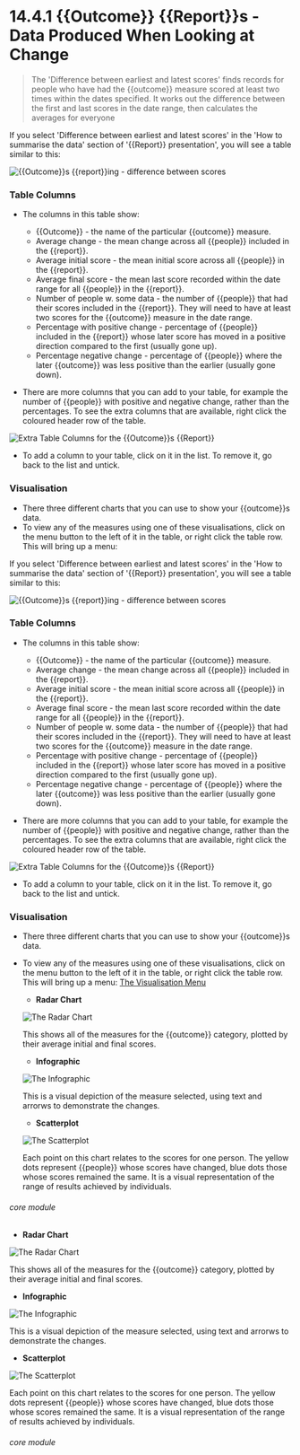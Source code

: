 # 14.4.1 {{Outcome}} {{Report}}s - Data Produced When Looking at Change

> The 'Difference between earliest and latest scores' finds records for people who have had the {{outcome}} measure scored at least two times within the dates specified. It works out the difference between the first and last scores in the date range, then calculates the averages for everyone



If you select 'Difference between earliest and latest scores' in the 'How to summarise the data' section of '{{Report}} presentation', you will see a table similar to this:

![{{Outcome}}s {{report}}ing - difference between scores](13.4.1a.png)

### Table Columns

- The columns in this table show:

  - {{Outcome}} - the name of the particular {{outcome}} measure.
  - Average change - the mean change across all {{people}} included in the {{report}}.
  - Average initial score - the mean initial score across all {{people}} in the {{report}}.
  - Average final score - the mean last score recorded within the date range for all {{people}} in the {{report}}.
  - Number of people w. some data - the number of {{people}} that had their scores included in the {{report}}. They will need to have at least two scores for the {{outcome}} measure in the date range.
  - Percentage with positive change - percentage of {{people}} included in the {{report}} whose later score has moved in a positive direction compared to the first (usually gone up).
  - Percentage negative change - percentage of {{people}} where the later {{outcome}} was less positive than the earlier (usually gone down). 
  
- There are more columns that you can add to your table, for example the number of {{people}} with positive and negative change, rather than the percentages. To see the extra columns that are available, right click the coloured header row of the table.

![Extra Table Columns for the {{Outcome}}s {{Report}}](13.4.0c.png)

- To add a column to your table, click on it in the list. To remove it, go back to the list and untick.

### Visualisation

- There three different charts that you can use to show your {{outcome}}s data. 
- To view any of the measures using one of these visualisations, click on the menu button to the left of it in the table, or right click the table row. This will bring up a menu:

If you select 'Difference between earliest and latest scores' in the 'How to summarise the data' section of '{{Report}} presentation', you will see a table similar to this:

![{{Outcome}}s {{report}}ing - difference between scores](13.4.1a.png)

### Table Columns

- The columns in this table show:

  - {{Outcome}} - the name of the particular {{outcome}} measure.
  - Average change - the mean change across all {{people}} included in the {{report}}.
  - Average initial score - the mean initial score across all {{people}} in the {{report}}.
  - Average final score - the mean last score recorded within the date range for all {{people}} in the {{report}}.
  - Number of people w. some data - the number of {{people}} that had their scores included in the {{report}}. They will need to have at least two scores for the {{outcome}} measure in the date range.
  - Percentage with positive change - percentage of {{people}} included in the {{report}} whose later score has moved in a positive direction compared to the first (usually gone up).
  - Percentage negative change - percentage of {{people}} where the later {{outcome}} was less positive than the earlier (usually gone down). 
  
- There are more columns that you can add to your table, for example the number of {{people}} with positive and negative change, rather than the percentages. To see the extra columns that are available, right click the coloured header row of the table.

![Extra Table Columns for the {{Outcome}}s {{Report}}](13.4.0c.png)

- To add a column to your table, click on it in the list. To remove it, go back to the list and untick.

### Visualisation

- There three different charts that you can use to show your {{outcome}}s data. 
- To view any of the measures using one of these visualisations, click on the menu button to the left of it in the table, or right click the table row. This will bring up a menu:
[The Visualisation Menu](13.4.0d.png)
  - **Radar Chart**
  
  ![The Radar Chart](13.4.0e.png)
  
  This shows all of the measures for the {{outcome}} category, plotted by their average initial and final scores.
  
  - **Infographic**

  ![The Infographic](13.4.0f.png)
 
  This is a visual depiction of the measure selected, using text and arrorws to demonstrate the changes.
 
   - **Scatterplot**
   
   ![The Scatterplot](13.4.0g.png)
   
   Each point on this chart relates to the scores for one person. The yellow dots represent {{people}} whose scores have changed, blue dots those whose scores remained the same. It is a visual representation of the range of results achieved by individuals.
   

###### core module


  - **Radar Chart**
  
  ![The Radar Chart](13.4.0e.png)
  
  This shows all of the measures for the {{outcome}} category, plotted by their average initial and final scores.
  
  - **Infographic**

  ![The Infographic](13.4.0f.png)
 
  This is a visual depiction of the measure selected, using text and arrorws to demonstrate the changes.
 
   - **Scatterplot**
   
   ![The Scatterplot](13.4.0g.png)
   
   Each point on this chart relates to the scores for one person. The yellow dots represent {{people}} whose scores have changed, blue dots those whose scores remained the same. It is a visual representation of the range of results achieved by individuals.
   

###### core module

